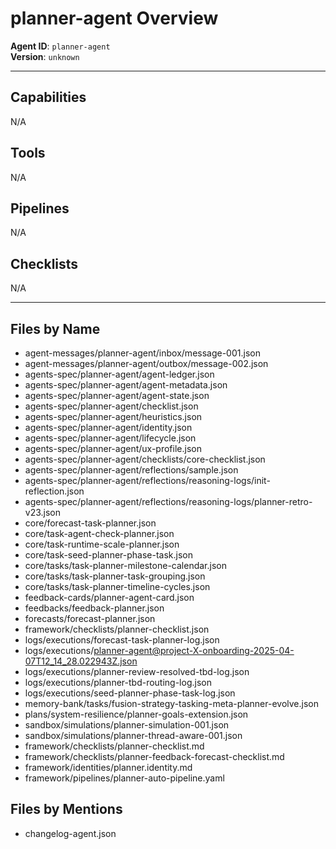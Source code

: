 # planner-agent Overview

**Agent ID**: `planner-agent`  
**Version**: `unknown`

---

## Capabilities
N/A

## Tools
N/A

## Pipelines
N/A

## Checklists
N/A

---

## Files by Name
- agent-messages/planner-agent/inbox/message-001.json
- agent-messages/planner-agent/outbox/message-002.json
- agents-spec/planner-agent/agent-ledger.json
- agents-spec/planner-agent/agent-metadata.json
- agents-spec/planner-agent/agent-state.json
- agents-spec/planner-agent/checklist.json
- agents-spec/planner-agent/heuristics.json
- agents-spec/planner-agent/identity.json
- agents-spec/planner-agent/lifecycle.json
- agents-spec/planner-agent/ux-profile.json
- agents-spec/planner-agent/checklists/core-checklist.json
- agents-spec/planner-agent/reflections/sample.json
- agents-spec/planner-agent/reflections/reasoning-logs/init-reflection.json
- agents-spec/planner-agent/reflections/reasoning-logs/planner-retro-v23.json
- core/forecast-task-planner.json
- core/task-agent-check-planner.json
- core/task-runtime-scale-planner.json
- core/task-seed-planner-phase-task.json
- core/tasks/task-planner-milestone-calendar.json
- core/tasks/task-planner-task-grouping.json
- core/tasks/task-planner-timeline-cycles.json
- feedback-cards/planner-agent-card.json
- feedbacks/feedback-planner.json
- forecasts/forecast-planner.json
- framework/checklists/planner-checklist.json
- logs/executions/forecast-task-planner-log.json
- logs/executions/planner-agent@project-X-onboarding-2025-04-07T12_14_28.022943Z.json
- logs/executions/planner-review-resolved-tbd-log.json
- logs/executions/planner-tbd-routing-log.json
- logs/executions/seed-planner-phase-task-log.json
- memory-bank/tasks/fusion-strategy-tasking-meta-planner-evolve.json
- plans/system-resilience/planner-goals-extension.json
- sandbox/simulations/planner-simulation-001.json
- sandbox/simulations/planner-thread-aware-001.json
- framework/checklists/planner-checklist.md
- framework/checklists/planner-feedback-forecast-checklist.md
- framework/identities/planner.identity.md
- framework/pipelines/planner-auto-pipeline.yaml

## Files by Mentions
- changelog-agent.json
